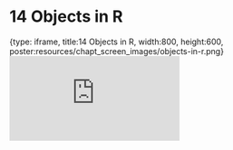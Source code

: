 # 14 Objects in R
 
{type: iframe, title:14 Objects in R, width:800, height:600, poster:resources/chapt_screen_images/objects-in-r.png}
![](https://datatrail-jhu.github.io/DataTrail/no_toc/objects-in-r.html)
 

 
